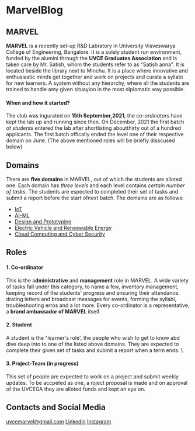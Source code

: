 # MarvelBlog
## MARVEL
**MARVEL** is a recently set-up R&D Labratory in University Visveswarya College of Engineering, Bangalore. It is a solely student run environment, 
funded by the alumini through the **UVCE Graduates Association** and is taken care by Mr. Satish, whom the students refer to as "Satish anna". It is located beside the library next to Minchu. It is a place where innovative and enthusiastic minds get together and work on projects and curate a syllabi for new learners. A system without any hierarchy, where all the students are trained to handle amy given situayion in the most diplomatic way possible.

#### When and how it started?  
The club was ingurated on **15th September,2021**, the *co-ordinators* have kept the lab up and running since then. On December, 2021 the first batch of *students* entered the lab after shortlisting aboutthirty out of a hundred applicants. The first batch offically ended the level one of their respective domain on June. (The above mentioned roles will be briefly disscused below)

## Domains
There are **five domains** in MARVEL, out of which the students are alloted one. Each domain has *three levels* and each level contains *certain number of tasks*. The students are espected to completed their set of tasks and submit a report before the start ofnext batch. The domains are as follows:
- [IoT](https://hub.uvcemarvel.in/course/IOT-001) 
- [AI-ML](https://hub.uvcemarvel.in/course/AI-ML-001)
- [Design and Prototyping](https://hub.uvcemarvel.in/course/D-P-001)
- [Electric Vehicle and Reneewable Energy](https://hub.uvcemarvel.in/course/EV-RE-001)
- [Cloud Computing and Cyber Security](https://hub.uvcemarvel.in/course/CL-CY-001)

## Roles
#### 1. Co-ordinator  
This is the a**dministrative** and **management** role in MARVEL. A wide variety of tasks fall under this category, to name a few, inventory management, keeping record of the students' progress and ensuring their attendance, drating letters and broadcast messages for events, forming the syllabi, troubleshooting erros and a lot more. Every co-ordinator is a representative, a **brand ambassador of MARVEL** itself. 
#### 2. Student  
A student is the "learner's role', the people who wish to get to know abd dive deep into to one of the listed above domains. They are expected to complete their given set of tasks and submit a report when a term ends. \
#### 3. Project-Team (in progress)
This set of people are expected to work on a project and submit weekly updates. To be accpeted as one, a roject proposal is made and on approval of the UVCEGA they are alloted funds and kept an eye on.

## Contacts and Social Media
<uvcemarvel@gmail.com>
[Linkedin](https://www.linkedin.com/company/uvcega/)
[Instagram](https://www.instagram.com/visionuvce/)

 
